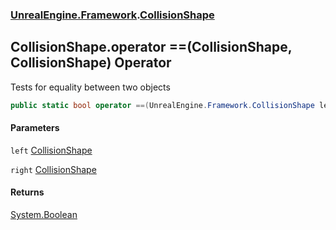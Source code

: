 ### [UnrealEngine.Framework](UnrealEngine_Framework.md 'UnrealEngine.Framework').[CollisionShape](CollisionShape.md 'UnrealEngine.Framework.CollisionShape')
## CollisionShape.operator ==(CollisionShape, CollisionShape) Operator
Tests for equality between two objects  
```csharp
public static bool operator ==(UnrealEngine.Framework.CollisionShape left, UnrealEngine.Framework.CollisionShape right);
```
#### Parameters
<a name='UnrealEngine_Framework_CollisionShape_op_Equality(UnrealEngine_Framework_CollisionShape_UnrealEngine_Framework_CollisionShape)_left'></a>
`left` [CollisionShape](CollisionShape.md 'UnrealEngine.Framework.CollisionShape')  
  
<a name='UnrealEngine_Framework_CollisionShape_op_Equality(UnrealEngine_Framework_CollisionShape_UnrealEngine_Framework_CollisionShape)_right'></a>
`right` [CollisionShape](CollisionShape.md 'UnrealEngine.Framework.CollisionShape')  
  
#### Returns
[System.Boolean](https://docs.microsoft.com/en-us/dotnet/api/System.Boolean 'System.Boolean')  
